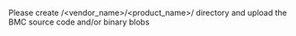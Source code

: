 Please create /<vendor_name>/<product_name>/ directory and upload the BMC source code and/or binary blobs
